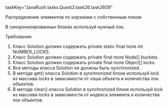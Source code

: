 taskKey="JavaRush.tasks.Quest3.task26.task2609"

Распределение элементов по корзинам с собственным локом

В синхронизированных блоках используй нужный лок.


Требования:
1.	Класс Solution должен содержать private static final поле int NUMBER_LOCKS.
2.	Класс Solution должен содержать private final поле Node[] buckets.
3.	Класс Solution должен содержать private final поле Object[] locks.
4.	Все методы класса Solution не должны быть synchronized.
5.	В методе get() класса Solution в synchronized блоке используй lock из массива locks в зависимости от хэша объекта и количества лок объектов.
6.	В методе clear() класса Solution в synchronized блоке используй lock из массива locks в зависимости от индекса элемента и количества лок объектов.


